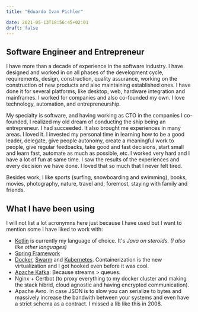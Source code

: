 ```yaml
---
title: "Eduardo Ivan Pichler"

date: 2021-05-13T18:56:45+02:01
draft: false
---
```

## Software Engineer and Entrepreneur

I have more than a decade of experience in the software industry. I have designed and worked in on all phases of the development cycle, requirements, design, construction, quality assurance, working on the construction of new products and also maintaining established ones. I have done it for several platforms, like desktop, web, hardware integration and mainframes. I worked for companies and also co-founded my own. I love technology, automation, and entrepreneurship.
  
My specialty is software, and having working as CTO in the companies I co-founded, I realized my old dream of conducting the ship being an entrepreneur. I had succeeded. It also brought me experiences in many areas. I loved it. I invested my personal time in learning how to be a good leader, delegate, give people autonomy, create a meaningful work to people, give regular feedbacks, take good and fast decisions, start small and learn fast, automate as much as possible, etc. I worked very hard and I have a lot of fun at same time. I saw the results of the experiences and every decision we have done. I loved that so much that I never felt tired.
  
Besides work, I like sports (surfing, snowboarding and swimming), books, movies, photography, nature, travel and, foremost, staying with family and friends.

## What I have been using
I will not list a lot acronymns here just because I have used but I want to mention some I have liked to work with: 
 * [Kotlin](https://kotlinlang.org) is currently my language of choice. It's *Java on steroids*. *(I also like other languages)*
 * [Spring Framework](https://spring.io/)
 * [Docker](https://www.docker.com/community/open-source), [Swarm](https://github.com/docker/swarmkit) and [Kubernetes](https://kubernetes.io). Containerization is the new virtualization and I got hooked even before it was cool.
 * [Apache Kafka](https://kafka.apache.org/): Because streams > queues.
 * Nginx + Certbot (to proxy everything to my docker cluster and making the stack hibrid, cloud agnostic and having encrypted communication).
 * Apache Avro. In case JSON is to slow you can serialize to bytes and massively increase the bandwith between your systems and even have a strict schema as a contract. I missed a lib like this in 2008.
